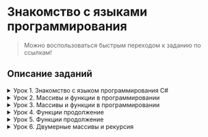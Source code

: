 
# Знакомство с языками программирования

>Можно воспользоваться быстрым переходом к заданию по ссылкам!

## Описание заданий
<details>
<summary>Урок 1. Знакомство с языком программирования С#</summary>

---

* [**001_Greater_or_less**](https://github.com/Minscript/Seminar_GB/blob/master/Lesson_1/001_Greater_or_less/Program.cs) - Задача 2: Напишите программу, которая на вход принимает два числа и выдаёт, какое число большее, а какое меньшее.

* [**002_Maximum_of_three**](https://github.com/Minscript/Seminar_GB/blob/master/Lesson_1/002_Maximum_of_three/Program.cs) - Задача 4: Напишите программу, которая принимает на вход три числа и выдаёт максимальное из этих чисел.

* [**003_Even_or_odd**](https://github.com/Minscript/Seminar_GB/blob/master/Lesson_1/003_Even_or_odd/Program.cs) - Задача 6: Напишите программу, которая на вход принимает число и выдаёт, является ли число чётным (делится ли оно на два без остатка).

* [**004_Even_number_to_N**](https://github.com/Minscript/Seminar_GB/blob/master/Lesson_1/004_Even_number_to_N/Program.cs) - Задача 8: Напишите программу, которая на вход принимает число (N), а на выходе показывает все чётные числа от 1 до N.
</details>

<details>
<summary>Урок 2. Массивы и функции в программировании</summary>

---

* [**005_The_second_number_of_three**](https://github.com/Minscript/Seminar_GB/blob/master/Lesson_2/005_The_second_number_of_three/Program.cs) - Задача 10: Напишите программу, которая принимает на вход трёхзначное число и на выходе показывает вторую цифру этого числа.

* [**006_Three_or_not**](https://github.com/Minscript/Seminar_GB/blob/master/Lesson_2/006_Three_or_not/Program.cs) - Задача 13: Напишите программу, которая выводит третью цифру заданного числа или сообщает, что третьей цифры нет.

* [**007_Day_of_the_number**](https://github.com/Minscript/Seminar_GB/blob/master/Lesson_2/007_Day_of_the_number/Program.cs) - Задача 15: Напишите программу, которая принимает на вход цифру, обозначающую день недели, и проверяет, является ли этот день выходным.
</details>

<details>
<summary>Урок 3. Массивы и функции в программировании</summary>

---

* [**008_Palindromic_number**](https://github.com/Minscript/Seminar_GB/blob/master/Lesson_3/008_Palindromic_number/Program.cs) - Задача 19: Напишите программу, которая принимает на вход пятизначное число и проверяет, является ли оно палиндромом.

* [**009_Distance_in_3D**](https://github.com/Minscript/Seminar_GB/blob/master/Lesson_3/009_Distance_in_3D/Program.cs) - Задача 21: Напишите программу, которая принимает на вход координаты двух точек и находит расстояние между ними в 3D пространстве.

* [**010_Table_of_cubes**](https://github.com/Minscript/Seminar_GB/blob/master/Lesson_3/010_Table_of_cubes/Program.cs) - Задача 23: Напишите программу, которая принимает на вход число (N) и выдаёт таблицу кубов чисел от 1 до N.
</details>

<details>
<summary>Урок 4. Функции продолжение</summary>

---

* [**011_Natural_degree**](https://github.com/Minscript/Seminar_GB/blob/master/Lesson_4/011_Natural_degree/Program.cs) - Задача 25: Напишите цикл, который принимает на вход два числа (A и B) и возводит число A в натуральную степень B.

* [**012_Sum_of_digits**](https://github.com/Minscript/Seminar_GB/blob/master/Lesson_4/012_Sum_of_digits/Program.cs) - Задача 27: Напишите программу, которая принимает на вход число и выдаёт сумму цифр в числе.

* [**013_Output_an_array**](https://github.com/Minscript/Seminar_GB/blob/master/Lesson_4/013_Output_an_array/Program.cs) - Задача 29: Напишите программу, которая задаёт массив из 8 элементов и выводит их на экран.
</details>

<details>
<summary>Урок 5. Функции продолжение</summary>

---

* [**014_Even_numbers_of_the_array**](https://github.com/Minscript/Seminar_GB/blob/master/Lesson_5/014_Even_numbers_of_the_array/Program.cs) - Задача 34: Задайте массив заполненный случайными положительными трёхзначными числами. Напишите программу, которая покажет количество чётных чисел в массиве.

* [**015_Sum_of_the_odd_in_array**](https://github.com/Minscript/Seminar_GB/blob/master/Lesson_5/015_Sum_of_the_odd_in_array/Program.cs) - Задача 36: Задайте одномерный массив, заполненный случайными числами. Найдите сумму элементов, стоящих на нечётных позициях.

* [**016_Difference_min_max_in_array**](https://github.com/Minscript/Seminar_GB/blob/master/Lesson_5/016_Difference_min_max_in_array/Program.cs) - Задача 38: Задайте массив вещественных чисел. Найдите разницу между максимальным и минимальным элементов массива.
</details>

<details>
<summary>Урок 6. Двумерные массивы и рекурсия</summary>

---

* [**017_Numbers_greater_than_zero**](https://github.com/Minscript/Seminar_GB/blob/master/Lesson_6/017_Numbers_greater_than_zero/Program.cs) - Задача 41: Пользователь вводит с клавиатуры M чисел. Посчитайте, сколько чисел больше 0 ввёл пользователь.

* [**018_Point_of_intersection**](https://github.com/Minscript/Seminar_GB/blob/master/Lesson_6/018_Point_of_intersection/Program.cs) - Задача 43: Напишите программу, которая найдёт точку пересечения двух прямых, заданных уравнениями y = k1 * x + b1, y = k2 * x + b2; значения b1, k1, b2 и k2 задаются пользователем.
</details>